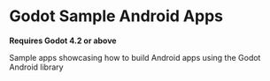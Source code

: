 # Godot Sample Android Apps

**Requires Godot 4.2 or above**

Sample apps showcasing how to build Android apps using the Godot Android library
